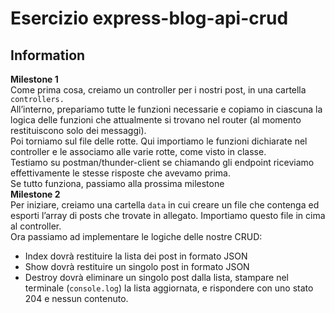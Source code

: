 Esercizio express-blog-api-crud
===
## Information
**Milestone 1**<br>
Come prima cosa, creiamo un controller per i nostri post, in una cartella `controllers.`<br>
All’interno, prepariamo tutte le funzioni necessarie e copiamo in ciascuna la logica delle funzioni che attualmente si trovano nel router (al momento restituiscono solo dei messaggi).<br>
Poi torniamo sul file delle rotte. Qui importiamo le funzioni dichiarate nel controller e le associamo alle varie rotte, come visto in classe.<br>
Testiamo su postman/thunder-client se chiamando gli endpoint riceviamo effettivamente le stesse risposte che avevamo prima.<br>
Se tutto funziona, passiamo alla prossima milestone<br>
**Milestone 2**<br>
Per iniziare, creiamo una cartella `data`  in cui creare un file che contenga ed esporti l’array di posts che trovate in allegato.  Importiamo questo file in cima al controller.<br>
Ora passiamo ad implementare le logiche delle nostre CRUD:<br>
- Index dovrà restituire la lista dei post in formato JSON
- Show dovrà restituire un singolo post in formato JSON
- Destroy dovrà eliminare un singolo post dalla lista, stampare nel terminale (`console.log`) la lista aggiornata, e rispondere con uno stato 204 e nessun contenuto.